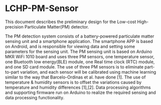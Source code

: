 # LCHP-PM-Sensor

This document describes the preliminary design for the Low-cost High-precision Particulate Matter(PM) detector.


The PM detection system consists of a battery-powered particulate matter sensing unit and a smartphone application. The smartphone APP is based on Android, and is responsible for viewing data and setting some parameters for the sensing unit. The PM sensing unit is based on Arduino MKR WiFi 1010 board and uses three PM sensors, one temperature sensor, one Bluetooth low energy(BLE) module, one Real time clock (RTC) module, and one SD card module. The use of three PM sensors is to eliminate part-to-part variation, and each sensor will be calibrated using machine learning similar to the way that Barcelo-Ordinas et al. have done [1]. The use of temperature & humidity sensors is to offset the variations caused by temperature and humidity differences [1],[2]. Data processing algorithms and supporting firmware run on Arduino to realize the required sensing and data processing functionality.
